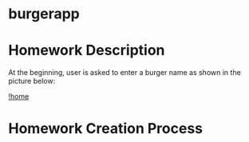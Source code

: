# burgerapp

# Homework Description

At the beginning, user is asked to enter a burger name as shown in the picture below:

[!home](public/assets/img/home.PNG)

# Homework Creation Process